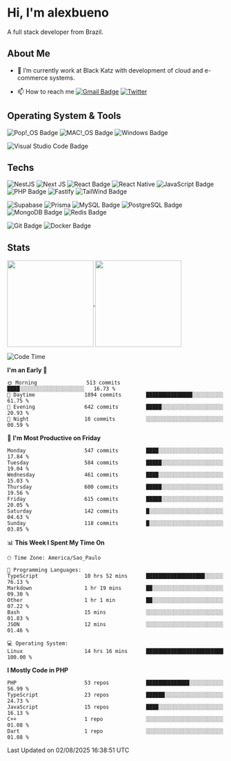 # Hi, I'm alexbueno

A full stack developer from Brazil.

## About Me

- 🌱 I’m currently work at Black Katz with development of cloud and e-commerce systems.

- 📫 How to reach me [![Gmail Badge](https://img.shields.io/badge/-gmail-c14438?style=for-the-badge&logo=Gmail&logoColor=ffffff)](mailto:alexsandrofbueno@gmail.com) [![Twitter](https://img.shields.io/badge/twitter-1DA1F2.svg?style=for-the-badge&logo=twitter&logoColor=ffffff)](https://x.com/Alex_Bueno_7)

## Operating System & Tools

![Pop!_OS Badge](https://img.shields.io/badge/Pop!__OS-48B9C7?logo=popos&logoColor=fff&style=flat)
![MAC!_OS Badge](https://img.shields.io/badge/macOS-000000?style=flat&logo=apple&logoColor=white)
![Windows Badge](https://img.shields.io/badge/Windows-0078D6?logo=windows&logoColor=fff&style=flat)

![Visual Studio Code Badge](https://img.shields.io/badge/Visual%20Studio%20Code-007ACC?logo=visualstudiocode&logoColor=fff&style=flat)

## Techs

![NestJS](https://img.shields.io/badge/nestjs-%23E0234E.svg?style=flat&logo=nestjs&logoColor=white)
![Next JS](https://img.shields.io/badge/Next-black?style=flat&logo=next.js&logoColor=white)
![React Badge](https://img.shields.io/badge/React-61DAFB?logo=react&logoColor=000&style=flat)
![React Native](https://img.shields.io/badge/react_native-%2320232a.svg?style=flat&logo=react&logoColor=%2361DAFB)
![JavaScript Badge](https://img.shields.io/badge/JavaScript-F7DF1E?logo=javascript&logoColor=000&style=flat)
![PHP Badge](https://img.shields.io/badge/PHP-777BB4?logo=php&logoColor=fff&style=flat)
![Fastify](https://img.shields.io/badge/fastify-%23000000.svg?style=flat&logo=fastify&logoColor=white)
![TailWind Badge](https://img.shields.io/badge/Tailwind_CSS-06B6D4?style=flat&logo=tailwind-css&logoColor=white)

![Supabase](https://img.shields.io/badge/Supabase-3ECF8E?style=flat&logo=supabase&logoColor=white)
![Prisma](https://img.shields.io/badge/Prisma-3982CE?style=flat&logo=Prisma&logoColor=white)
![MySQL Badge](https://img.shields.io/badge/MySQL-4479A1?logo=mysql&logoColor=fff&style=flat)
![PostgreSQL Badge](https://img.shields.io/badge/PostgreSQL-4169E1?logo=postgresql&logoColor=fff&style=flat)
![MongoDB Badge](https://img.shields.io/badge/MongoDB-47A248?logo=mongodb&logoColor=fff&style=flat)
![Redis Badge](https://img.shields.io/badge/Redis-DC382D?logo=redis&logoColor=fff&style=flat)

![Git Badge](https://img.shields.io/badge/Git-F05032?logo=git&logoColor=fff&style=flat)
![Docker Badge](https://img.shields.io/badge/Docker-2496ED?logo=docker&logoColor=fff&style=flat)


## Stats

<a href="https://github.com/anuraghazra/github-readme-stats">
  <img height=200 align="center" src="https://github-readme-stats.vercel.app/api?username=alexbueno7&theme=dark" />
</a>
<a href="https://github.com/anuraghazra/convoychat">
  <img height=200 align="center" src="https://github-readme-stats.vercel.app/api/top-langs?username=alexbueno7&layout=compact&langs_count=8&card_width=320&theme=dark" />
</a>

<!--START_SECTION:waka-->
![Code Time](http://img.shields.io/badge/Code%20Time-1%2C795%20hrs%2059%20mins-blue)

**I'm an Early 🐤** 

```text
🌞 Morning                513 commits         ████░░░░░░░░░░░░░░░░░░░░░   16.73 % 
🌆 Daytime                1894 commits        ███████████████░░░░░░░░░░   61.75 % 
🌃 Evening                642 commits         █████░░░░░░░░░░░░░░░░░░░░   20.93 % 
🌙 Night                  18 commits          ░░░░░░░░░░░░░░░░░░░░░░░░░   00.59 % 
```
📅 **I'm Most Productive on Friday** 

```text
Monday                   547 commits         ████░░░░░░░░░░░░░░░░░░░░░   17.84 % 
Tuesday                  584 commits         █████░░░░░░░░░░░░░░░░░░░░   19.04 % 
Wednesday                461 commits         ████░░░░░░░░░░░░░░░░░░░░░   15.03 % 
Thursday                 600 commits         █████░░░░░░░░░░░░░░░░░░░░   19.56 % 
Friday                   615 commits         █████░░░░░░░░░░░░░░░░░░░░   20.05 % 
Saturday                 142 commits         █░░░░░░░░░░░░░░░░░░░░░░░░   04.63 % 
Sunday                   118 commits         █░░░░░░░░░░░░░░░░░░░░░░░░   03.85 % 
```


📊 **This Week I Spent My Time On** 

```text
🕑︎ Time Zone: America/Sao_Paulo

💬 Programming Languages: 
TypeScript               10 hrs 52 mins      ███████████████████░░░░░░   76.13 % 
Markdown                 1 hr 19 mins        ██░░░░░░░░░░░░░░░░░░░░░░░   09.30 % 
Other                    1 hr 1 min          ██░░░░░░░░░░░░░░░░░░░░░░░   07.22 % 
Bash                     15 mins             ░░░░░░░░░░░░░░░░░░░░░░░░░   01.83 % 
JSON                     12 mins             ░░░░░░░░░░░░░░░░░░░░░░░░░   01.46 % 

💻 Operating System: 
Linux                    14 hrs 16 mins      █████████████████████████   100.00 % 
```

**I Mostly Code in PHP** 

```text
PHP                      53 repos            ██████████████░░░░░░░░░░░   56.99 % 
TypeScript               23 repos            ██████░░░░░░░░░░░░░░░░░░░   24.73 % 
JavaScript               15 repos            ████░░░░░░░░░░░░░░░░░░░░░   16.13 % 
C++                      1 repo              ░░░░░░░░░░░░░░░░░░░░░░░░░   01.08 % 
Dart                     1 repo              ░░░░░░░░░░░░░░░░░░░░░░░░░   01.08 % 
```




 Last Updated on 02/08/2025 16:38:51 UTC
<!--END_SECTION:waka-->
